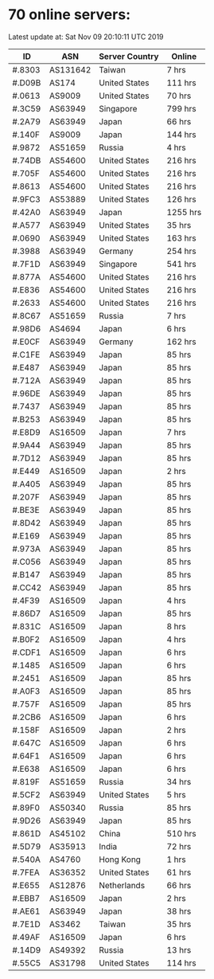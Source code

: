# 70 online servers:

Latest update at: Sat Nov 09 20:10:11 UTC 2019

| ID | ASN | Server Country | Online |
| -- | --- | -------------- | ------ |
| #.8303 | AS131642 | Taiwan | 7 hrs |
| #.D09B | AS174 | United States | 111 hrs |
| #.0613 | AS9009 | United States | 70 hrs |
| #.3C59 | AS63949 | Singapore | 799 hrs |
| #.2A79 | AS63949 | Japan | 66 hrs |
| #.140F | AS9009 | Japan | 144 hrs |
| #.9872 | AS51659 | Russia | 4 hrs |
| #.74DB | AS54600 | United States | 216 hrs |
| #.705F | AS54600 | United States | 216 hrs |
| #.8613 | AS54600 | United States | 216 hrs |
| #.9FC3 | AS53889 | United States | 126 hrs |
| #.42A0 | AS63949 | Japan | 1255 hrs |
| #.A577 | AS63949 | United States | 35 hrs |
| #.0690 | AS63949 | United States | 163 hrs |
| #.3988 | AS63949 | Germany | 254 hrs |
| #.7F1D | AS63949 | Singapore | 541 hrs |
| #.877A | AS54600 | United States | 216 hrs |
| #.E836 | AS54600 | United States | 216 hrs |
| #.2633 | AS54600 | United States | 216 hrs |
| #.8C67 | AS51659 | Russia | 7 hrs |
| #.98D6 | AS4694 | Japan | 6 hrs |
| #.E0CF | AS63949 | Germany | 162 hrs |
| #.C1FE | AS63949 | Japan | 85 hrs |
| #.E487 | AS63949 | Japan | 85 hrs |
| #.712A | AS63949 | Japan | 85 hrs |
| #.96DE | AS63949 | Japan | 85 hrs |
| #.7437 | AS63949 | Japan | 85 hrs |
| #.B253 | AS63949 | Japan | 85 hrs |
| #.E8D9 | AS16509 | Japan | 7 hrs |
| #.9A44 | AS63949 | Japan | 85 hrs |
| #.7D12 | AS63949 | Japan | 85 hrs |
| #.E449 | AS16509 | Japan | 2 hrs |
| #.A405 | AS63949 | Japan | 85 hrs |
| #.207F | AS63949 | Japan | 85 hrs |
| #.BE3E | AS63949 | Japan | 85 hrs |
| #.8D42 | AS63949 | Japan | 85 hrs |
| #.E169 | AS63949 | Japan | 85 hrs |
| #.973A | AS63949 | Japan | 85 hrs |
| #.C056 | AS63949 | Japan | 85 hrs |
| #.B147 | AS63949 | Japan | 85 hrs |
| #.CC42 | AS63949 | Japan | 85 hrs |
| #.4F39 | AS16509 | Japan | 4 hrs |
| #.86D7 | AS16509 | Japan | 85 hrs |
| #.831C | AS16509 | Japan | 8 hrs |
| #.B0F2 | AS16509 | Japan | 4 hrs |
| #.CDF1 | AS16509 | Japan | 6 hrs |
| #.1485 | AS16509 | Japan | 6 hrs |
| #.2451 | AS16509 | Japan | 85 hrs |
| #.A0F3 | AS16509 | Japan | 85 hrs |
| #.757F | AS16509 | Japan | 85 hrs |
| #.2CB6 | AS16509 | Japan | 6 hrs |
| #.158F | AS16509 | Japan | 2 hrs |
| #.647C | AS16509 | Japan | 6 hrs |
| #.64F1 | AS16509 | Japan | 6 hrs |
| #.E638 | AS16509 | Japan | 6 hrs |
| #.819F | AS51659 | Russia | 34 hrs |
| #.5CF2 | AS63949 | United States | 5 hrs |
| #.89F0 | AS50340 | Russia | 85 hrs |
| #.9D26 | AS63949 | Japan | 85 hrs |
| #.861D | AS45102 | China | 510 hrs |
| #.5D79 | AS35913 | India | 72 hrs |
| #.540A | AS4760 | Hong Kong | 1 hrs |
| #.7FEA | AS36352 | United States | 61 hrs |
| #.E655 | AS12876 | Netherlands | 66 hrs |
| #.EBB7 | AS16509 | Japan | 2 hrs |
| #.AE61 | AS63949 | Japan | 38 hrs |
| #.7E1D | AS3462 | Taiwan | 35 hrs |
| #.49AF | AS16509 | Japan | 6 hrs |
| #.14D9 | AS49392 | Russia | 13 hrs |
| #.55C5 | AS31798 | United States | 114 hrs |

